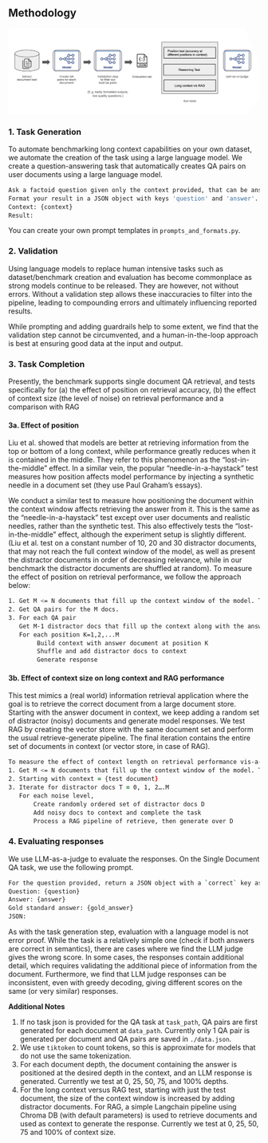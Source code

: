 ## Methodology

<p align="center">
  <img src="../images/framework.png" width=512px>
</p>

### 1. Task Generation
To automate benchmarking long context capabilities on your own dataset, we automate the creation of the task using a large language model. We create a question-answering task that automatically creates QA pairs on user documents using a large language model.

```zsh
Ask a factoid question given only the context provided, that can be answered in a few words. Answer the question given the context.
Format your result in a JSON object with keys 'question' and 'answer'.
Context: {context}
Result:
```

You can create your own prompt templates in `prompts_and_formats.py`.

### 2. Validation
Using language models to replace human intensive tasks such as dataset/benchmark creation and evaluation has become commonplace as strong models continue to be released. They are however, not without errors. Without a validation step allows these inaccuracies to filter into the pipeline, leading to compounding errors and ultimately influencing reported results.

While prompting and adding guardrails help to some extent, we find that the validation step cannot be circumvented, and a human-in-the-loop approach is best at ensuring good data at the input and output.

### 3. Task Completion
Presently, the benchmark supports single document QA retrieval, and tests specifically for (a) the effect of position on retrieval accuracy, (b) the effect of context size (the level of noise) on retrieval performance and a comparison with RAG

#### 3a. Effect of position
Liu et al. showed that models are better at retrieving information from the top or bottom of a long context, while performance greatly reduces when it is contained in the middle. They refer to this phenomenon as the “lost-in-the-middle” effect. In a similar vein, the popular “needle-in-a-haystack” test measures how position affects model performance by injecting a synthetic needle in a document set (they use Paul Graham’s essays).

We conduct a similar test to measure how positioning the document within the context window affects retrieving the answer from it. This is the same as the “needle-in-a-haystack” test except over user documents and realistic needles, rather than the synthetic test. This also effectively tests the “lost-in-the-middle” effect, although the experiment setup is slightly different. (Liu et al. test on a constant number of 10, 20 and 30 distractor documents, that may not reach the full context window of the model, as well as present the distractor documents in order of decreasing relevance, while in our benchmark the distractor documents are shuffled at random).
To measure the effect of position on retrieval performance, we follow the approach below:

```zsh
1. Get M <= N documents that fill up the context window of the model. This is to ensure we can test on the same number of positions for each QA pair.
2. Get QA pairs for the M docs.
3. For each QA pair
   Get M-1 distractor docs that fill up the context along with the answer doc
   For each position K=1,2,...M
        Build context with answer document at position K
        Shuffle and add distractor docs to context
        Generate response
```

#### 3b. Effect of context size on long context and RAG performance
This test mimics a (real world) information retrieval application where the goal is to retrieve the correct document from a large document store. Starting with the answer document in context, we keep adding a random set of distractor (noisy) documents and generate model responses. We test RAG by creating the vector store with the same document set and perform the usual retrieve-generate pipeline. The final iteration contains the entire set of documents in context (or vector store, in case of RAG). 

```zsh
To measure the effect of context length on retrieval performance vis-a-vis RAG, we follow the approach below:
1. Get M <= N documents that fill up the context window of the model. This is needed to know the max number of noisy/distractor documents to add.
2. Starting with context = {test document}
3. Iterate for distractor docs T = 0, 1, 2….M
   For each noise level,
       Create randomly ordered set of distractor docs D
       Add noisy docs to context and complete the task
       Process a RAG pipeline of retrieve, then generate over D
```

### 4. Evaluating responses
We use LLM-as-a-judge to evaluate the responses. On the Single Document QA task, we use the following prompt.

```zsh
For the question provided, return a JSON object with a `correct` key as a boolean, if the given answer and gold standard answer are the same in meaning (may be worded differently).
Question: {question}
Answer: {answer}
Gold standard answer: {gold_answer}
JSON:
```

As with the task generation step, evaluation with a language model is not error proof. While the task is a relatively simple one (check if both answers are correct in semantics), there are cases where we find the LLM judge gives the wrong score. In some cases, the responses contain additional detail, which requires validating the additional piece of information from the document. Furthermore, we find that LLM judge responses can be inconsistent, even with greedy decoding, giving different scores on the same (or very similar) responses.


**Additional Notes**

1. If no task json is provided for the QA task at `task_path`, QA pairs are first generated for each document at `data_path`. Currently only 1 QA pair is generated per document and QA pairs are saved in `./data.json`.
2. We use `tiktoken` to count tokens, so this is approximate for models that do not use the same tokenization.
3. For each document depth, the document containing the answer is positioned at the desired depth in the context, and an LLM response is generated. Currently we test at 0, 25, 50, 75, and 100% depths.
4. For the long context versus RAG test, starting with just the test document, the size of the context window is increased by adding distractor documents. For RAG, a simple Langchain pipeline using Chroma DB (with default parameters) is used to retrieve documents and used as context to generate the response. Currently we test at 0, 25, 50, 75 and 100% of context size.

